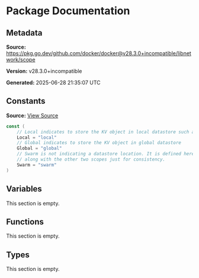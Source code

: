 # Package Documentation

## Metadata

**Source:** https://pkg.go.dev/github.com/docker/docker@v28.3.0+incompatible/libnetwork/scope

**Version:** v28.3.0+incompatible

**Generated:** 2025-06-28 21:35:07 UTC

## Constants

**Source:** [View Source](https://github.com/docker/docker/blob/v28.3.0/libnetwork/scope/scope.go#L4)

```go
const (
	// Local indicates to store the KV object in local datastore such as boltdb
	Local = "local"
	// Global indicates to store the KV object in global datastore
	Global = "global"
	// Swarm is not indicating a datastore location. It is defined here
	// along with the other two scopes just for consistency.
	Swarm = "swarm"
)
```

## Variables

This section is empty.

## Functions

This section is empty.

## Types

This section is empty.

